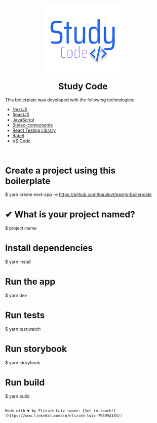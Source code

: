 <h1 align="center">
    <img alt="Logo Study Code" src="https://raw.githubusercontent.com/eliziebluiz/StudyCode/main/studycode/Files/Logo.svg" width="50%"
/>
    <br>
    Study Code
</h1>


This boilerplate was developed with the following technologies:

- [NextJS]()
- [ReactJS]()
- [JavaScript]()
- [Styled-components](https://www.styled-components.com/)
- [React Testing Library]()
- [Babel]()
- [VS Code](vscode)

<br>


# Create a project using this boilerplate
$ yarn create next-app -e https://github.com/lpaulovt/nextjs-boilerplate

# ✔ What is your project named?
$ project-name

# Install dependencies
$ yarn install

# Run the app
$ yarn dev

# Run tests
$ yarn test:watch

# Run storybook
$ yarn storybook

# Run build
$ yarn build
```

Made with ♥ by Elizieb Luiz :wave: [Get in touch!](https://www.linkedin.com/in/elizieb-luiz-798994183/)
